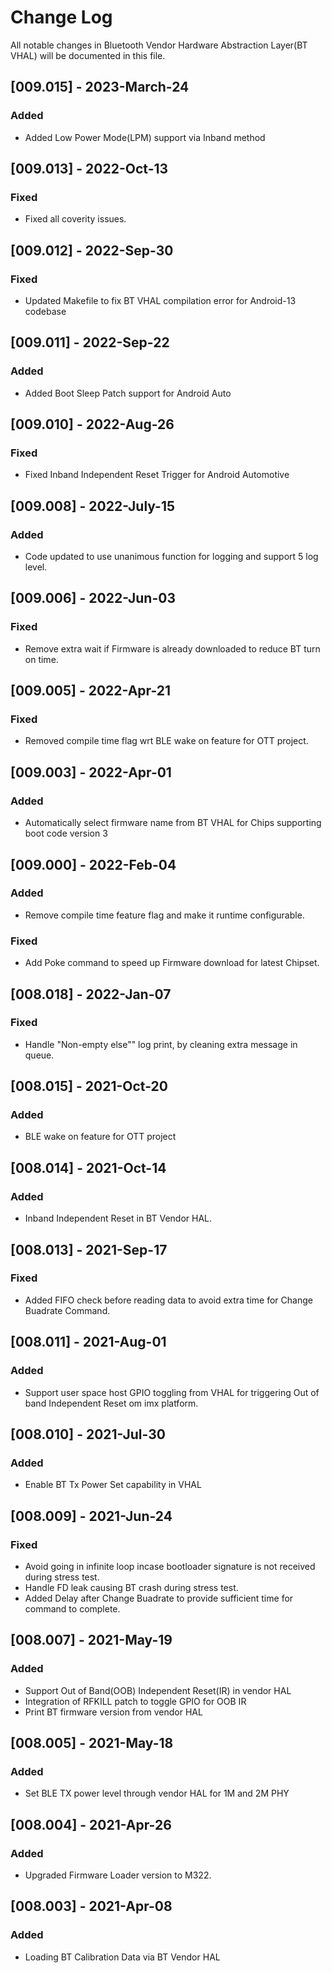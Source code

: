 # Change Log
All notable changes in Bluetooth Vendor Hardware Abstraction Layer(BT VHAL) will be documented in this file.

## [009.015] - 2023-March-24

### Added
- Added Low Power Mode(LPM) support via Inband method

## [009.013] - 2022-Oct-13

### Fixed
- Fixed all coverity issues.

## [009.012] - 2022-Sep-30

### Fixed
- Updated Makefile to fix BT VHAL compilation error for Android-13 codebase

## [009.011] - 2022-Sep-22

### Added
- Added Boot Sleep Patch support for Android Auto
 
## [009.010] - 2022-Aug-26

### Fixed
- Fixed Inband Independent Reset Trigger for Android Automotive

## [009.008] - 2022-July-15

### Added
- Code updated to use unanimous function for logging and support 5 log level.

## [009.006] - 2022-Jun-03

### Fixed
- Remove extra wait if Firmware is already downloaded to reduce BT turn on time.

## [009.005] - 2022-Apr-21

### Fixed
- Removed compile time flag wrt BLE wake on feature for OTT project.

## [009.003] - 2022-Apr-01

### Added
- Automatically select firmware name from BT VHAL for Chips supporting boot code version 3

## [009.000] - 2022-Feb-04
 
### Added
- Remove compile time feature flag and make it runtime configurable.

### Fixed
- Add Poke command to speed up Firmware download for latest Chipset.

## [008.018] - 2022-Jan-07
 
### Fixed
- Handle "Non-empty else"" log print, by cleaning extra message in queue.
  
## [008.015] - 2021-Oct-20
 
### Added
- BLE wake on feature for OTT project

## [008.014] - 2021-Oct-14
 
### Added
- Inband Independent Reset in BT Vendor HAL.

## [008.013] - 2021-Sep-17

### Fixed
- Added FIFO check before reading data to avoid extra time for Change Buadrate Command.

## [008.011] - 2021-Aug-01
 
### Added
- Support user space host GPIO toggling from VHAL for triggering Out of band Independent Reset om imx platform.

## [008.010] - 2021-Jul-30
 
### Added
- Enable BT Tx Power Set capability in VHAL

## [008.009] - 2021-Jun-24
 
### Fixed
- Avoid going in infinite loop incase bootloader signature is not received during stress test.
- Handle FD leak causing BT crash during stress test.
- Added Delay after Change Buadrate to provide sufficient time for command to complete.

## [008.007] - 2021-May-19
 
### Added
- Support Out of Band(OOB) Independent Reset(IR) in vendor HAL
- Integration of RFKILL patch to toggle GPIO for OOB IR
- Print BT firmware version from vendor HAL

## [008.005] - 2021-May-18

### Added
 - Set BLE TX power level through vendor HAL for 1M and 2M PHY

## [008.004] - 2021-Apr-26

### Added
 - Upgraded Firmware Loader version to M322.

## [008.003] - 2021-Apr-08
 
### Added
- Loading BT Calibration Data via BT Vendor HAL
